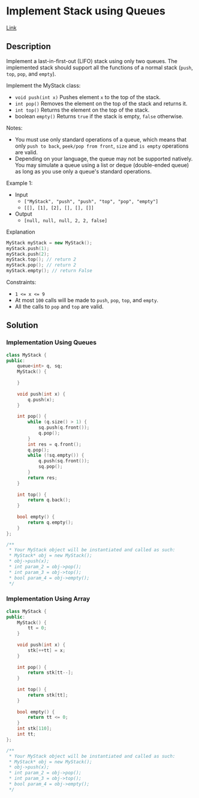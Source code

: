 # Implement Stack using Queues

[Link](https://leetcode.com/problems/implement-stack-using-queues/description/)

## Description

Implement a last-in-first-out (LIFO) stack using only two queues. The implemented stack should support all the functions of a normal stack (`push`, `top`, `pop`, and `empty`).

Implement the MyStack class:

- `void push(int x)` Pushes element `x` to the top of the stack.
- `int pop()` Removes the element on the top of the stack and returns it.
- `int top()` Returns the element on the top of the stack.
- boolean `empty()` Returns `true` if the stack is empty, `false` otherwise.

Notes:

- You must use only standard operations of a queue, which means that only `push to back`, `peek/pop from front`, `size` and `is empty` operations are valid.
- Depending on your language, the queue may not be supported natively. You may simulate a queue using a list or deque (double-ended queue) as long as you use only a queue's standard operations.

Example 1:

- Input
    - `["MyStack", "push", "push", "top", "pop", "empty"]`
    - `[[], [1], [2], [], [], []]`
- Output
    - `[null, null, null, 2, 2, false]`

Explanation

```C++
MyStack myStack = new MyStack();
myStack.push(1);
myStack.push(2);
myStack.top(); // return 2
myStack.pop(); // return 2
myStack.empty(); // return False
```

Constraints:

- `1 <= x <= 9`
- At most `100` calls will be made to `push`, `pop`, `top`, and `empty`.
- All the calls to `pop` and `top` are valid.

## Solution

### Implementation Using Queues

```C++
class MyStack {
public:
    queue<int> q, sq;
    MyStack() {
        
    }
    
    void push(int x) {
        q.push(x);
    }
    
    int pop() {
        while (q.size() > 1) {
            sq.push(q.front());
            q.pop();
        }
        int res = q.front();
        q.pop();
        while (!sq.empty()) {
            q.push(sq.front());
            sq.pop();
        }
        return res;
    }
    
    int top() {
        return q.back();
    }
    
    bool empty() {
        return q.empty();
    }
};

/**
 * Your MyStack object will be instantiated and called as such:
 * MyStack* obj = new MyStack();
 * obj->push(x);
 * int param_2 = obj->pop();
 * int param_3 = obj->top();
 * bool param_4 = obj->empty();
 */
```

### Implementation Using Array

```C++
class MyStack {
public:
    MyStack() {
        tt = 0;
    }
    
    void push(int x) {
        stk[++tt] = x;
    }
    
    int pop() {
        return stk[tt--];
    }
    
    int top() {
        return stk[tt];
    }
    
    bool empty() {
        return tt <= 0;
    }
    int stk[110];
    int tt;
};

/**
 * Your MyStack object will be instantiated and called as such:
 * MyStack* obj = new MyStack();
 * obj->push(x);
 * int param_2 = obj->pop();
 * int param_3 = obj->top();
 * bool param_4 = obj->empty();
 */
```

